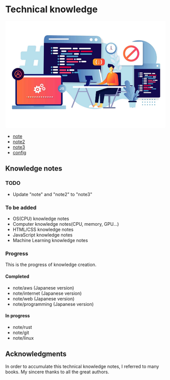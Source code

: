 # Technical knowledge

![thumbnail](./assets/images/thumbnail.png)

- [note](./note/README.md)
- [note2](./note/README.md)
- [note3](./note/README.md)
- [config](./config/README.md)


## Knowledge notes

### TODO

- Update "note" and "note2" to "note3"

### To be added

- OS(CPU) knowledge notes
- Computer knowledge notes(CPU, memory, GPU...)
- HTML/CSS knowledge notes
- JavaScript knowledge notes
- Machine Learning knowledge notes


### Progress

This is the progress of knowledge creation.

#### Completed

- note/aws (Japanese version)
- note/internet (Japanese version)
- note/web (Japanese version)
- note/programming (Japanese version)

#### In progress

- note/rust
- note/git
- note/linux


## Acknowledgments

In order to accumulate this technical knowledge notes, I referred to many books. My sincere thanks to all the great authors.

